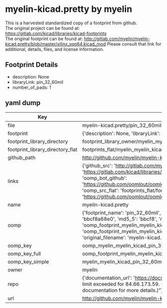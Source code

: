 # myelin-kicad.pretty by myelin  
This is a harvested standardized copy of a footprint from github.  
The original project can be found at:  
https://gitlab.com/kicad/libraries/kicad-footprints  
The original footprint can be found at:
http://gitlab.com/myelin/myelin-kicad.pretty/blob/master/xilinx_vqg64.kicad_mod
Please consult that link for additional, details, files, and license information.  
## Footprint Details
* description: None  
* libraryLink: pin_32_60mil  
* number_of_pads: 1  
## yaml dump  
| Key | Value |  
| --- | --- |  
| file | myelin-kicad.pretty/pin_32_60mil.kicad_mod |  
| footprint | {'description': None, 'libraryLink': 'pin_32_60mil', 'number_of_pads': 1} |  
| footprint_library_directory | footprint_library_owner/myelin_myelin-kicad.pretty |  
| footprint_library_directory_flat | footprints_flat/myelin_myelin_kicad_pin_32_60mil/working |  
| github_path | http://github.com/myelin/myelin-kicad.pretty/blob/master/pin_32_60mil.kicad_mod |  
| links | {'github_src': 'http://gitlab.com/myelin/myelin-kicad.pretty/blob/master/xilinx_vqg64.kicad_mod', 'github_src_repo': 'https://gitlab.com/kicad/libraries/kicad-footprints', 'oomp_bot': 'footprints/myelin_myelin_kicad_pin_32_60mil/working', 'oomp_bot_github': 'https://github.com/oomlout/oomlout_oomp_footprint_bot/tree/main/footprints/myelin_myelin_kicad_pin_32_60mil/working', 'oomp_src_flat': 'footprints_flat/footprints_flat/myelin_myelin_kicad_pin_32_60mil/working', 'oomp_src_flat_github': 'https://github.com/oomlout/oomlout_oomp_footprint_src/tree/main/footprints_flat/myelin_myelin_kicad_pin_32_60mil/working'} |  
| name | myelin-kicad.pretty |  
| oomp | {'footprint_name': 'pin_32_60mil', 'library_name': 'myelin_kicad', 'md5': 'bbcf8a68e0d36935514366a321e13b2c', 'md5_10': 'bbcf8a68e0', 'md5_5': 'bbcf8', 'md5_6': 'bbcf8a', 'oomp_key': 'oomp_myelin_myelin_kicad_pin_32_60mil', 'oomp_key_extra': 'oomp_footprint_myelin_myelin_kicad_pin_32_60mil', 'oomp_key_full': 'oomp_footprint_myelin_myelin_kicad_pin_32_60mil_bbcf8a', 'oomp_key_simple': 'myelin_myelin_kicad_pin_32_60mil', 'original_filename': 'myelin-kicad.pretty/pin_32_60mil.kicad_mod', 'owner_name': 'myelin'} |  
| oomp_key | oomp_myelin_myelin_kicad_pin_32_60mil |  
| oomp_key_full | oomp_footprint_myelin_myelin_kicad_pin_32_60mil |  
| oomp_key_simple | myelin_myelin_kicad_pin_32_60mil |  
| owner | myelin |  
| repo | {'documentation_url': 'https://docs.github.com/rest/overview/resources-in-the-rest-api#rate-limiting', 'message': "API rate limit exceeded for 84.66.173.59. (But here's the good news: Authenticated requests get a higher rate limit. Check out the documentation for more details.)"} |  
| url | http://github.com/myelin/myelin-kicad.pretty |  

